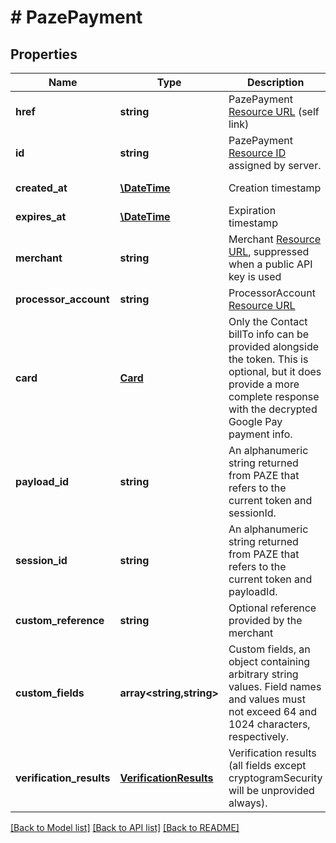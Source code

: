 # # PazePayment

## Properties

Name | Type | Description | Notes
------------ | ------------- | ------------- | -------------
**href** | **string** | PazePayment [Resource URL](#section/Overview/Values) (self link) | [optional] [readonly]
**id** | **string** | PazePayment [Resource ID](#section/Overview/Values) assigned by server. | [optional] [readonly]
**created_at** | [**\DateTime**](\DateTime.md) | Creation timestamp | [optional] [readonly]
**expires_at** | [**\DateTime**](\DateTime.md) | Expiration timestamp | [optional]
**merchant** | **string** | Merchant [Resource URL](#section/Overview/Values), suppressed when a public API key is used | [optional] [readonly]
**processor_account** | **string** | ProcessorAccount [Resource URL](#section/Overview/Values) | [optional] [readonly]
**card** | [**Card**](Card.md) | Only the Contact billTo info can be provided alongside the token. This is optional, but it does provide a more complete response with the decrypted Google Pay payment info. | [optional]
**payload_id** | **string** | An alphanumeric string returned from PAZE that refers to the current token and sessionId. | [optional]
**session_id** | **string** | An alphanumeric string returned from PAZE that refers to the current token and payloadId. | [optional]
**custom_reference** | **string** | Optional reference provided by the merchant | [optional]
**custom_fields** | **array<string,string>** | Custom fields, an object containing arbitrary string values.  Field names and values must not exceed 64 and 1024 characters, respectively. | [optional]
**verification_results** | [**VerificationResults**](VerificationResults.md) | Verification results (all fields except cryptogramSecurity will be unprovided always). | [optional] [readonly]

[[Back to Model list]](../../README.md#models) [[Back to API list]](../../README.md#endpoints) [[Back to README]](../../README.md)
